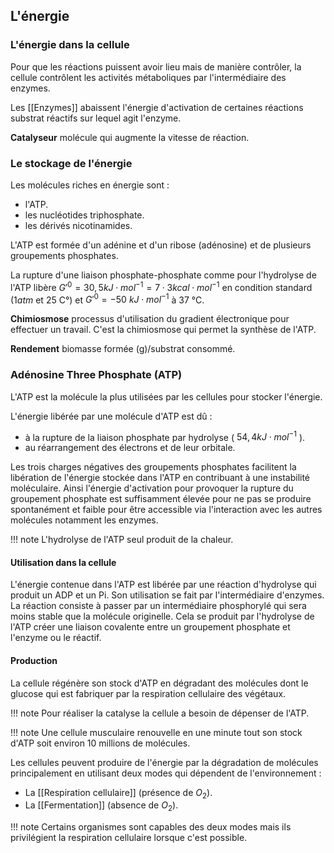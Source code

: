 ## L'énergie

### L'énergie dans la cellule

Pour que les réactions puissent avoir lieu mais de manière contrôler, la cellule contrôlent les activités métaboliques par l'intermédiaire des enzymes.

Les [[Enzymes]] abaissent l'énergie d'activation de certaines réactions substrat réactifs sur lequel agit l'enzyme.

__Catalyseur__ molécule qui augmente la vitesse de réaction.
### Le stockage de l'énergie

Les molécules riches en énergie sont :

* l'ATP.
* les nucléotides triphosphate.
* les dérivés nicotinamides.

L'ATP est formée d'un adénine et d'un ribose (adénosine) et de plusieurs groupements phosphates.

La rupture d'une liaison phosphate-phosphate comme pour l'hydrolyse de l'ATP libère $G'^0 = 30,5 kJ \cdot mol^{-1} = 7 \cdot 3 kcal \cdot mol^{-1}$ en condition standard ($1atm$ et 25 C°) et $G'^0 = - 50$ $kJ \cdot mol^{-1}$ à
37 °C.

__Chimiosmose__ processus d'utilisation du gradient électronique pour effectuer un travail. C'est la chimiosmose qui permet la synthèse de l'ATP.

__Rendement__ biomasse formée (g)/substrat consommé.
### Adénosine Three Phosphate (ATP)

L'ATP est la molécule la plus utilisées par les cellules pour stocker l'énergie.

L'énergie libérée par une molécule d'ATP est dû :

* à la rupture de la liaison phosphate par hydrolyse ( $54,4 kJ \cdot mol^{-1}$ ).
* au réarrangement des électrons et de leur orbitale.

Les trois charges négatives des groupements phosphates facilitent la libération de l'énergie stockée dans l'ATP en contribuant à une instabilité moléculaire. Ainsi l'énergie d'activation pour provoquer la rupture du groupement phosphate est suffisamment élevée pour ne pas se produire spontanément et faible pour être accessible via l'interaction avec les autres molécules notamment les enzymes.

!!! note
    L'hydrolyse de l'ATP seul produit de la chaleur.
#### Utilisation dans la  cellule

L'énergie contenue dans l'ATP est libérée par une réaction d'hydrolyse qui produit un ADP et un Pi. Son utilisation se fait par l'intermédiaire d'enzymes. La réaction consiste à passer par un intermédiaire phosphorylé qui sera moins stable que la molécule originelle. Cela se produit par l'hydrolyse de l'ATP créer une liaison covalente entre un groupement phosphate et l'enzyme ou le réactif.
#### Production

La cellule régénère son stock d'ATP en dégradant des molécules dont le glucose qui est fabriquer par la respiration cellulaire des végétaux.

!!! note
    Pour réaliser la catalyse la cellule a besoin de dépenser de l'ATP.

!!! note
    Une cellule musculaire renouvelle en une minute tout son stock d'ATP soit environ 10 millions de molécules.

Les cellules peuvent produire de l'énergie par la dégradation de molécules principalement en utilisant deux modes qui dépendent de l'environnement :

* La [[Respiration cellulaire]] (présence de $O_2$).
* La [[Fermentation]] (absence de $O_2$).

!!! note
    Certains organismes sont capables des deux modes mais ils privilégient la respiration cellulaire lorsque c'est possible.
